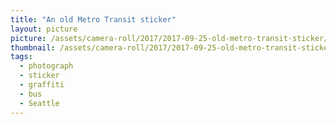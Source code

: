 ```yaml
---
title: "An old Metro Transit sticker"
layout: picture
picture: /assets/camera-roll/2017/2017-09-25-old-metro-transit-sticker/20170925_141908693_iOS.jpg
thumbnail: /assets/camera-roll/2017/2017-09-25-old-metro-transit-sticker/20170925_141908693_iOS-thumbnail.jpg
tags:
  - photograph
  - sticker
  - graffiti
  - bus
  - Seattle
---
```

